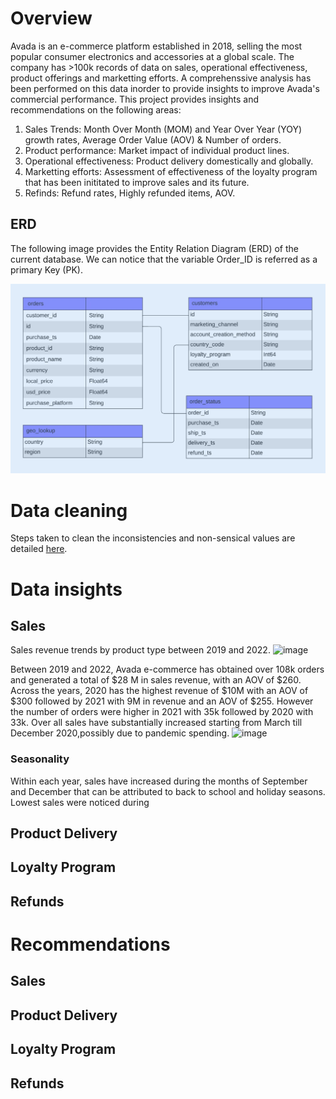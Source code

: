 
# Overview

Avada is an e-commerce platform established in 2018, selling the most popular consumer electronics and accessories at a global scale.
The company has >100k records of data on sales, operational effectiveness, product offerings and marketting efforts. 
A comprehenssive analysis has been performed on this data inorder to provide insights to improve Avada's commercial performance.
This project provides insights and recommendations on the following areas:
1. Sales Trends: Month Over Month (MOM) and Year Over Year (YOY) growth rates, Average Order Value (AOV) & Number of orders.
2. Product performance: Market impact of individual product lines.
3. Operational effectiveness: Product delivery domestically and globally.
4. Marketting efforts: Assessment of effectiveness of the loyalty program that has been inititated to improve sales and its future.
5. Refinds: Refund rates, Highly refunded items, AOV.

## ERD
The following image provides the Entity Relation Diagram (ERD) of the current database.
We can notice that the variable Order_ID is referred as a primary Key (PK).

![Image ALT](https://github.com/shilpakarumanchi/Avada-e-commerce/blob/cc68913111f297ffdfe4c47ef0bf36e37101e2fd/ERD.png)

# Data cleaning
Steps taken to clean the inconsistencies and non-sensical values are detailed [here](https://github.com/shilpakarumanchi/Avada-e-commerce/blob/f541a30ab36c7882ae310ac77c14eef550c869cc/Avada_issue_log.xlsx).

# Data insights
## Sales 
Sales revenue trends by product type between 2019 and 2022.
![image](https://github.com/user-attachments/assets/9828cec6-52e3-4d45-8280-78988ddd32ae)

Between 2019 and 2022, Avada e-commerce has obtained over 108k orders and generated a total of $28 M in sales revenue, with an AOV of $260.
Across the years, 2020 has the highest revenue of $10M with an AOV of $300 followed by 2021 with 9M in revenue and an AOV of $255.
However the number of orders were higher in 2021 with 35k followed by 2020 with 33k.
Over all sales have substantially increased starting from March till December 2020,possibly due to pandemic spending.
![image](https://github.com/user-attachments/assets/38223879-4bb8-4314-95f0-d40c69a17352)

### Seasonality
Within each year, sales have increased during the months of September and December that can be attributed to back to school and holiday seasons.
Lowest sales were noticed during 
## Product Delivery 
## Loyalty Program
## Refunds


# Recommendations
## Sales 
## Product Delivery
## Loyalty Program
## Refunds
